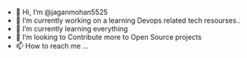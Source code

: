 - 👋 Hi, I’m @jaganmohan5525
- 👀 I’m currently working on a learning  Devops related tech resourses..
- 🌱 I’m currently learning everything
- 💞️ I’m looking to Contribute more to Open Source projects
- 📫 How to reach me ...

<!---
jaganmohan5525/jaganmohan5525 is a ✨ special ✨ repository because its `README.md` (this file) appears on your GitHub profile.
You can click the Preview link to take a look at your changes.
--->
